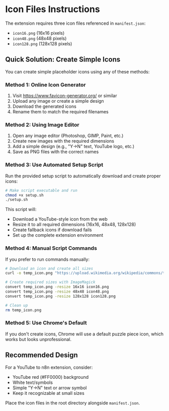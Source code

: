 # Icon Files Instructions

The extension requires three icon files referenced in `manifest.json`:
- `icon16.png` (16x16 pixels)
- `icon48.png` (48x48 pixels) 
- `icon128.png` (128x128 pixels)

## Quick Solution: Create Simple Icons

You can create simple placeholder icons using any of these methods:

### Method 1: Online Icon Generator
1. Visit https://www.favicon-generator.org/ or similar
2. Upload any image or create a simple design
3. Download the generated icons
4. Rename them to match the required filenames

### Method 2: Using Image Editor
1. Open any image editor (Photoshop, GIMP, Paint, etc.)
2. Create new images with the required dimensions
3. Add a simple design (e.g., "Y→N" text, YouTube logo, etc.)
4. Save as PNG files with the correct names

### Method 3: Use Automated Setup Script
Run the provided setup script to automatically download and create proper icons:

```bash
# Make script executable and run
chmod +x setup.sh
./setup.sh
```

This script will:
- Download a YouTube-style icon from the web
- Resize it to all required dimensions (16x16, 48x48, 128x128)
- Create fallback icons if download fails
- Set up the complete extension environment

### Method 4: Manual Script Commands
If you prefer to run commands manually:

```bash
# Download an icon and create all sizes
curl -o temp_icon.png "https://upload.wikimedia.org/wikipedia/commons/thumb/0/09/YouTube_full-color_icon_%282017%29.svg/512px-YouTube_full-color_icon_%282017%29.svg.png"

# Create required sizes with ImageMagick
convert temp_icon.png -resize 16x16 icon16.png
convert temp_icon.png -resize 48x48 icon48.png
convert temp_icon.png -resize 128x128 icon128.png

# Clean up
rm temp_icon.png
```

### Method 5: Use Chrome's Default
If you don't create icons, Chrome will use a default puzzle piece icon, which works but looks unprofessional.

## Recommended Design
For a YouTube to n8n extension, consider:
- YouTube red (#FF0000) background
- White text/symbols
- Simple "Y→N" text or arrow symbol
- Keep it recognizable at small sizes

Place the icon files in the root directory alongside `manifest.json`. 